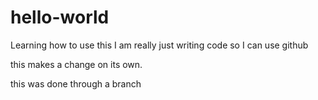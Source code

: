 # hello-world
Learning how to use this
I am really just writing code so I can use github

this makes a change on its own.

this was done through a branch
